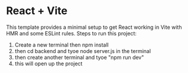 # React + Vite

This template provides a minimal setup to get React working in Vite with HMR and some ESLint rules.
Steps to run this project:
1. Create a new terminal then npm install
2. then cd backend and tyoe node server.js in the terminal
3. then create another terminal and tyoe "npm run dev"
4. this will open up the project
